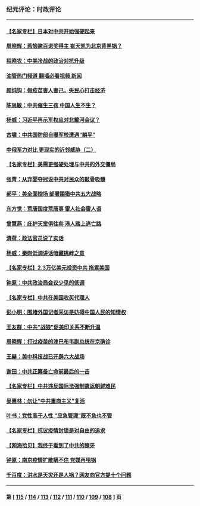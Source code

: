 ### 纪元评论：时政评论
---
#### [【名家专栏】日本对中共开始强硬起来](../../pages/nsc1025/n13131075.md?08020330) 
#### [周晓辉：惹恼逾百诺奖得主 崔天凯为北京背黑锅？](../../pages/nsc1025/n13131526.md?08020330) 
#### [程晓农：中美冷战的政治对抗升级](../../pages/nsc1025/n13130936.md?08020330) 
#### [油管热门频道 翻墙必看视频 新闻](ok?08020330)
#### [颜纯钩：假疫苗害人害己，失民心打击经济](../../pages/nsc1025/n13130870.md?08020330) 
#### [陈思敏：中共催生三孩 中国人生不生？](../../pages/nsc1025/n13130617.md?08020330) 
#### [杨威：习近平再示军权应对北戴河会议？](../../pages/nsc1025/n13130478.md?08020330) 
#### [古啸：中共国防部自曝军校遭遇“躺平”](../../pages/nsc1025/n13130255.md?08020330) 
#### [中俄军力对比 更现实的近邻威胁（二）](../../pages/nsc1025/n13128426.md?08020330) 
#### [【名家专栏】美需更强硬处理与中共的外交僵局](../../pages/nsc1025/n13129509.md?08020330) 
#### [张菁：从弃婴夺冠说中共对民众的敲骨吸髓](../../pages/nsc1025/n13129934.md?08020330) 
#### [郝平：美全面控场 部署围猎中共五大战略](../../pages/nsc1025/n13129355.md?08020330) 
#### [东方觉：荒唐国度荒唐事 雷人社会雷人语](../../pages/nsc1025/n13129025.md?08020330) 
#### [曾慧燕：庇护天堂俱往矣 港人踏上逃亡路](../../pages/nsc1025/n13128667.md?08020330) 
#### [清荷：政法官员说了实话](../../pages/nsc1025/n13128616.md?08020330) 
#### [杨威：秦刚低调讲话暗藏挑衅之意](../../pages/nsc1025/n13128319.md?08020330) 
#### [【名家专栏】2.3万亿美元投资中共 拖累美国](../../pages/nsc1025/n13127952.md?08020330) 
#### [钟原：中共政治局会议少见的低调](../../pages/nsc1025/n13127847.md?08020330) 
#### [【名家专栏】中共在美国收买代理人](../../pages/nsc1025/n13124445.md?08020330) 
#### [彭小明：围堵外国记者采访是妨碍中国人民的知情权](../../pages/nsc1025/n13126638.md?08020330) 
#### [王友群：中共“战狼”促美印关系不断升温](../../pages/nsc1025/n13126338.md?08020330) 
#### [周晓辉：打过疫苗的津巴布韦副总统在京确诊](../../pages/nsc1025/n13125367.md?08020330) 
#### [王赫：美中科技战已开辟六大战场](../../pages/nsc1025/n13125712.md?08020330) 
#### [谢田：中共正筹备亡命前最后的一击](../../pages/nsc1025/n13125681.md?08020330) 
#### [【名家专栏】中共违反国际法强制遣返朝鲜难民](../../pages/nsc1025/n13124659.md?08020330) 
#### [吴惠林：勿让“中共重商主义”复活](../../pages/nsc1025/n13125370.md?08020330) 
#### [叶书：党性高于人性 “应急管理”既不急也不管](../../pages/nsc1025/n13125297.md?08020330) 
#### [【名家专栏】抗议疫情封锁是对自由的追求](../../pages/nsc1025/n13124805.md?08020330) 
#### [【网海拾贝】我终于看到了中共的獠牙](../../pages/nsc1025/n13124015.md?08020330) 
#### [钟原：南京疫情扩散瞒不住 党媒再甩锅](../../pages/nsc1025/n13125141.md?08020330) 
#### [千百度：洪水是天灾还是人祸？网友向官方提十个问题](../../pages/nsc1025/n13123943.md?08020330) 

---
#### 第 [ [115](./115.md?08020330) / [114](./114.md?08020330) / [113](./113.md?08020330) / [112](./112.md?08020330) / [111](./111.md?08020330) / [110](./110.md?08020330) / [109](./109.md?08020330) / [108](./108.md?08020330) ] 页
